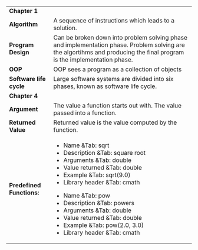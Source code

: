 <table>
	<tr>
		<td colspan="3"><b>Chapter 1</b></td>
	</tr>
	<tr>
		<td><b>Algorithm</b></td>
		<td colspan="2">A sequence of instructions which leads to a solution.</td>
	</tr>
	<tr>
		<td><b>Program Design</b></td>
		<td colspan="2">Can be broken down into problem solving phase and implementation phase. Problem solving are the algortihms and producing the final program is the implementation phase.</td>
	</tr>
	<tr>
		<td><b>OOP</b></td>
		<td colspan="2">OOP sees a program as a collection of objects</td>
	</tr>
	<tr>
		<td><b>Software life cycle</b></td>
		<td colspan="2">Large software systems are divided into six phases, known as software life cycle.</td>
	</tr>
	<tr>
		<td colspan="3"><b>Chapter 4</b></td>
	</tr>
	<tr>
		<td><b>Argument</b></td>
		<td colspan="2">The value a function starts out with. The value passed into a function.</td>
	</tr>
	<tr>
		<td><b>Returned Value</b></td>
		<td colspan="2">Returned value is the value computed by the function.</td>
	</tr>
	<tr>
		<td><b>Predefined Functions:</b></td>
		<td colspan="2">
			<ul>
				<li>Name 			&Tab: sqrt</li>
				<li>Description		&Tab: square root</li>
				<li>Arguments		&Tab: double</li>
				<li>Value returned	&Tab: double</li>
				<li>Example 		&Tab: sqrt(9.0)</li>
				<li>Library header 	&Tab: cmath</li>
			</ul>
			<ul>
				<li>Name 			&Tab: pow</li>
				<li>Description		&Tab: powers</li>
				<li>Arguments		&Tab: double</li>
				<li>Value returned	&Tab: double</li>
				<li>Example 		&Tab: pow(2.0, 3.0)</li>
				<li>Library header 	&Tab: cmath</li>
			</ul>
		</td>
	</tr>
</table>